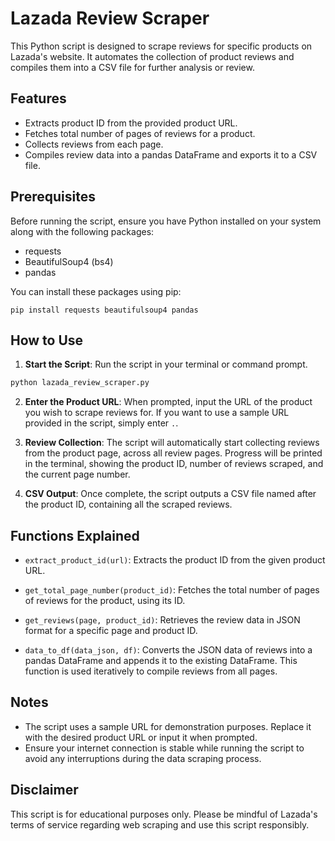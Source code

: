 # Lazada Review Scraper

This Python script is designed to scrape reviews for specific products on Lazada's website. It automates the collection of product reviews and compiles them into a CSV file for further analysis or review.

## Features

- Extracts product ID from the provided product URL.
- Fetches total number of pages of reviews for a product.
- Collects reviews from each page.
- Compiles review data into a pandas DataFrame and exports it to a CSV file.

## Prerequisites

Before running the script, ensure you have Python installed on your system along with the following packages:

- requests
- BeautifulSoup4 (bs4)
- pandas

You can install these packages using pip:

```
pip install requests beautifulsoup4 pandas
```

## How to Use

1. **Start the Script**: Run the script in your terminal or command prompt.

```bash
python lazada_review_scraper.py
```

2. **Enter the Product URL**: When prompted, input the URL of the product you wish to scrape reviews for. If you want to use a sample URL provided in the script, simply enter `.`.

3. **Review Collection**: The script will automatically start collecting reviews from the product page, across all review pages. Progress will be printed in the terminal, showing the product ID, number of reviews scraped, and the current page number.

4. **CSV Output**: Once complete, the script outputs a CSV file named after the product ID, containing all the scraped reviews.

## Functions Explained

- `extract_product_id(url)`: Extracts the product ID from the given product URL.

- `get_total_page_number(product_id)`: Fetches the total number of pages of reviews for the product, using its ID.

- `get_reviews(page, product_id)`: Retrieves the review data in JSON format for a specific page and product ID.

- `data_to_df(data_json, df)`: Converts the JSON data of reviews into a pandas DataFrame and appends it to the existing DataFrame. This function is used iteratively to compile reviews from all pages.

## Notes

- The script uses a sample URL for demonstration purposes. Replace it with the desired product URL or input it when prompted.
- Ensure your internet connection is stable while running the script to avoid any interruptions during the data scraping process.

## Disclaimer

This script is for educational purposes only. Please be mindful of Lazada's terms of service regarding web scraping and use this script responsibly.
